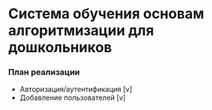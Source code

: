 # Система обучения основам алгоритмизации для дошкольников

### План реализации

* Авторизация/аутентификация [v]
* Добавление пользователей [v]